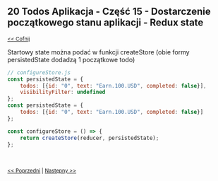 ## 20 Todos Aplikacja - Część 15 - Dostarczenie początkowego stanu aplikacji - Redux state
<sub>[<< Cofnij](https://github.com/donatuss/Redux-Start-Egghead/blob/master/README.md)</sub><br/>

Startowy state można podać w funkcji createStore (obie formy persistedState dodadzą 1 początkowe todo)         

```javascript
// configureStore.js
const persistedState = {
    todos: [{id: "0", text: "Earn.100.USD", completed: false}],
    visibilityFilter: undefined
};
const persistedState = {
    todos: [{id: "0", text: "Earn.100.USD", completed: false}]
};

const configureStore = () => {
    return createStore(reducer, persistedState);
};
```

<br/>
 
 <sub>[<< Poprzedni](https://github.com/donatuss/Redux-Start-Egghead/blob/master/19-todoapps-simplifying-arrow-functions/README.md)
   | [Następny >>](https://github.com/donatuss/Redux-Start-Egghead/blob/master/21-todoapps-persist-state-to-local-storage/README.md)
 </sub>